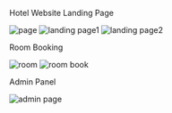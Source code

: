 Hotel Website Landing Page

![page](https://github.com/user-attachments/assets/3f545715-26fc-4504-802a-71f083369576)
![landing page1](https://github.com/user-attachments/assets/594d6676-d3c8-4b1e-aacd-742e68c6ed6f)
![landing page2](https://github.com/user-attachments/assets/60a29ede-b64e-493a-97cf-60a96c0f255f)


Room Booking

![room](https://github.com/user-attachments/assets/9da89802-6194-415b-8f14-86a78b8e6faa)
![room book](https://github.com/user-attachments/assets/1a620fad-cb3d-4b6c-b345-2af4739cc188)



Admin Panel

![admin page](https://github.com/user-attachments/assets/80c3cdbf-d37b-4810-a7f8-35200488a8fa)
